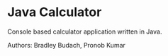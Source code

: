 # Java Calculator

Console based calculator application written in Java.


Authors: Bradley Budach, Pronob Kumar
